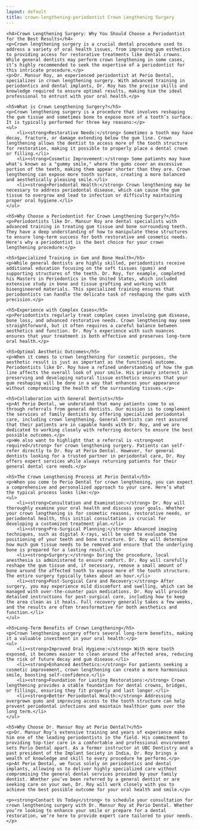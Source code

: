 ```yaml
---
layout: default
title: crown-lengthening-periodontist Crown Lengthening Surgery
---
```


    <h4>Crown Lengthening Surgery: Why You Should Choose a Periodontist for the Best Results</h4>
    <p>Crown lengthening surgery is a crucial dental procedure used to address a variety of oral health issues, from improving gum esthetics to providing access for restorative treatments like dental crowns. While general dentists may perform crown lengthening in some cases, it’s highly recommended to seek the expertise of a periodontist for this intricate procedure.</p>
    <p>Dr. Mansur Roy, an experienced periodontist at Perio Dental, specializes in crown lengthening surgery. With advanced training in periodontics and dental implants, Dr. Roy has the precise skills and knowledge required to ensure optimal results, making him the ideal professional to entrust with your oral health.</p>

    <h5>What is Crown Lengthening Surgery?</h5>
    <p>Crown lengthening surgery is a procedure that involves reshaping the gum tissue and sometimes bone to expose more of a tooth’s surface. It is typically performed for three key reasons:</p>
    <ul>
        <li><strong>Restorative Needs:</strong> Sometimes a tooth may have decay, fracture, or damage extending below the gum line. Crown lengthening allows the dentist to access more of the tooth structure for restoration, making it possible to properly place a dental crown or filling.</li>
        <li><strong>Cosmetic Improvement:</strong> Some patients may have what's known as a "gummy smile," where the gums cover an excessive portion of the teeth, making them appear shorter than they are. Crown lengthening can expose more tooth surface, creating a more balanced and aesthetically pleasing smile.</li>
        <li><strong>Periodontal Health:</strong> Crown lengthening may be necessary to address periodontal disease, which can cause the gum tissue to overgrow and lead to infection or difficulty maintaining proper oral hygiene.</li>
    </ul>

    <h5>Why Choose a Periodontist for Crown Lengthening Surgery?</h5>
    <p>Periodontists like Dr. Mansur Roy are dental specialists with advanced training in treating gum tissue and bone surrounding teeth. They have a deep understanding of how to manipulate these structures to ensure long-term success for both restorative and cosmetic needs. Here's why a periodontist is the best choice for your crown lengthening procedure:</p>

    <h5>Specialized Training in Gum and Bone Health</h5>
    <p>While general dentists are highly skilled, periodontists receive additional education focusing on the soft tissues (gums) and supporting structures of the teeth. Dr. Roy, for example, completed his Masters in Periodontics in the United States, which included extensive study in bone and tissue grafting and working with bioengineered materials. This specialized training ensures that periodontists can handle the delicate task of reshaping the gums with precision.</p>

    <h5>Experience with Complex Cases</h5>
    <p>Periodontists regularly treat complex cases involving gum disease, bone loss, and advanced restorative needs. Crown lengthening may seem straightforward, but it often requires a careful balance between aesthetics and function. Dr. Roy’s experience with such nuances ensures that your treatment is both effective and preserves long-term oral health.</p>

    <h5>Optimal Aesthetic Outcomes</h5>
    <p>When it comes to crown lengthening for cosmetic purposes, the aesthetic result is just as important as the functional outcome. Periodontists like Dr. Roy have a refined understanding of how the gum line affects the overall look of your smile. His primary interest in preserving and developing natural tissue esthetics ensures that your gum reshaping will be done in a way that enhances your appearance without compromising the health of the surrounding tissues.</p>

    <h5>Collaboration with General Dentists</h5>
    <p>At Perio Dental, we understand that many patients come to us through referrals from general dentists. Our mission is to complement the services of family dentists by offering specialized periodontal care, including crown lengthening. General dentists can rest assured that their patients are in capable hands with Dr. Roy, and we are dedicated to working closely with referring doctors to ensure the best possible outcomes.</p>
    <p>We also want to highlight that a referral is <strong>not required</strong> for crown lengthening surgery. Patients can self-refer directly to Dr. Roy at Perio Dental. However, for general dentists looking for a trusted partner in periodontal care, Dr. Roy offers expert services while always returning patients for their general dental care needs.</p>

    <h5>The Crown Lengthening Process at Perio Dental</h5>
    <p>When you come to Perio Dental for crown lengthening, you can expect a comprehensive and personalized approach to your care. Here’s what the typical process looks like:</p>
    <ul>
        <li><strong>Consultation and Examination:</strong> Dr. Roy will thoroughly examine your oral health and discuss your goals. Whether your crown lengthening is for cosmetic reasons, restorative needs, or periodontal health, this initial consultation is crucial for developing a customized treatment plan.</li>
        <li><strong>Pre-Surgical Planning:</strong> Advanced imaging techniques, such as digital X-rays, will be used to evaluate the positioning of your teeth and bone structure. Dr. Roy will determine how much gum tissue needs to be removed and ensure that the underlying bone is prepared for a lasting result.</li>
        <li><strong>Surgery:</strong> During the procedure, local anesthesia is administered to ensure comfort. Dr. Roy will carefully reshape the gum tissue and, if necessary, remove a small amount of bone around the affected tooth to expose more of the tooth structure. The entire surgery typically takes about an hour.</li>
        <li><strong>Post-Surgical Care and Recovery:</strong> After surgery, you may experience mild discomfort and swelling, which can be managed with over-the-counter pain medications. Dr. Roy will provide detailed instructions for post-surgical care, including how to keep the area clean as it heals. Full recovery generally takes a few weeks, and the results are often transformative for both aesthetics and function.</li>
    </ul>

    <h5>Long-Term Benefits of Crown Lengthening</h5>
    <p>Crown lengthening surgery offers several long-term benefits, making it a valuable investment in your oral health:</p>
    <ul>
        <li><strong>Improved Oral Hygiene:</strong> With more tooth exposed, it becomes easier to clean around the affected area, reducing the risk of future decay and gum disease.</li>
        <li><strong>Enhanced Aesthetics:</strong> For patients seeking a cosmetic improvement, crown lengthening can create a more harmonious smile, boosting self-confidence.</li>
        <li><strong>Foundation for Lasting Restorations:</strong> Crown lengthening provides a stable foundation for dental crowns, bridges, or fillings, ensuring they fit properly and last longer.</li>
        <li><strong>Better Periodontal Health:</strong> Addressing overgrown gums and improving access to the tooth structure can help prevent periodontal infections and maintain healthier gums over the long term.</li>
    </ul>

    <h5>Why Choose Dr. Mansur Roy at Perio Dental?</h5>
    <p>Dr. Mansur Roy’s extensive training and years of experience make him one of the leading periodontists in the field. His commitment to providing top-tier care in a comfortable and professional environment sets Perio Dental apart. As a former instructor at UBC Dentistry and a past president of the Implant Society in India, Dr. Roy brings a wealth of knowledge and skill to every procedure he performs.</p>
    <p>At Perio Dental, we focus solely on periodontics and dental implants, allowing us to deliver highly specialized care without compromising the general dental services provided by your family dentist. Whether you’ve been referred by a general dentist or are seeking care on your own, Dr. Roy will work closely with you to achieve the best possible outcome for your oral health and smile.</p>

    <p><strong>Contact Us Today</strong> to schedule your consultation for crown lengthening surgery with Dr. Mansur Roy at Perio Dental. Whether you’re looking to enhance your smile or prepare for a dental restoration, we’re here to provide expert care tailored to your needs.</p>

